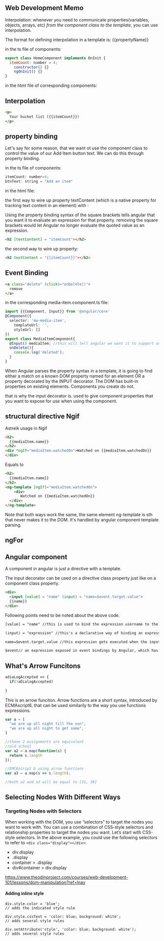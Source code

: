 ## Web Development Memo

Interpolation: whenever you need to communicate properties(variables, objects, arrays, etc) *from the component class to the template*, you can use interpolation.

The format for defining interpolation in a template is: {{propertyName}}

in the ts file of components:

```js
export class HomeComponent implements OnInit {
  itemCount: number = 4;
	constructor() {}
	ngOnInit() {}
}
```

in the html file of corresponding components:

## Interpolation

```html
<p>
  Your bucket list ({{itemCount}})
</p>

```

## property binding

Let's say for some reason, that we want ot use the component class to control the value of our Add Item button text. We can do this through property binding.

in the ts file of components:

```js
itemCount: number=4;
btnText: string = "Add an item"
```

in the html file:

the first way to wire up property textContent (which is a native property for tracking text content in an element) with :

Using the property binding syntax of the square brackets tells angular that you want it to evaluate an expression for that property. removing the square brackets would let Angular no longer evaluate the quoted value as an expression.

```html
<h2 [textContent] = "itemCount"></h2>
```

the second way to wire up property:

```html
<h2 textContent = "{{itemCount}}"></h2>
```

## Event Binding

```html
<a class="delete" (click)="onDelete()">
  remove
</a>
```

in the corresponding media-item.component.ts file:

```typescript
import {{Component, Input}} from '@angular/core'
@Component({
  selector: 'mw-media-item',
    templateUrl: '',
    styleUrl: []
})
export class MediaItemComponent{
  @Input() mediaItem; //this will tell angular we want it to support any property bindings placed on instances of the mw-media-item elements where the property name is mediaItem
  onDelete(){
    console.log('deleted');
  } 
}
```

When Angular parses the property syntax in a template, it is going to find either a match on a known DOM property named for an element OR a property decorated by the INPUT decorator. The DOM has built-in properties on existing elements. Components you create do not.



that is why the input decorator is. used to give component properties that you want to expose for use when using the component.





## structural directive Ngif

Astreik usage in Ngif

```html
<h2>
  {{mediaItem.name}}
</h2>
<div *ngIf="mediaItem.watchedOn">Watched on {{mediaItem.watchedOn}}
</div>
```

Equals to

```html
<h2>
  {{mediaItem.name}}
</h2>
<ng-template [ngIf]="mediaItem.watchedOn">
	<div>
       Watched on {{mediaItem.watchedOn}}
  </div>
</ng-template>
```

Note that both ways work the same,  the same element ng-template is sth that never makes it to the DOM. It's handled by angular component template parsing.



## ngFor







## Angular component

A component in angular is just a directive with a template.

The input decorator can be used on a directive class property just like on a component class property.



```html
<div>
  <input [value] = "name" (input) = "name=$event.target.value">
  {{name}}
</div>
```

Following points need to be noted about the above code.

```html
[value] = "name" //this is used to bind the expression username to the input element's value property
```

```html
(input) = "expression" //this's a declarative way of binding an expression to the input element's input event
```

```html
name=$event.target.value //this expression gets executed when the input event is fired
```

```html
$event// an expression exposed in event bindings by Angular, which has the value of the event's payload
```



## What's Arrow Funcitons

```javascript
adiaLogAccepted => {
  if(!aDialogAccepted)
    
}
```

This is an arrow funciton. Arrow functions are a short syntax, introduced by ECMAscript6, that can be used similarily to the way you use functions expressions.

```javascript
var a = [
  "we are up all night till the sun",
  "we are up all night to get some",
]

//these 2 assignments are equivalent
//old school
var a2 = a.map(function(s) {
  return s.length
});

//EMCAscript 6 using arrow functions
var a3 = a.map(s => s.length);

//both a2 and a3 will be equal to [31, 30]
```
## Selecting Nodes With Different Ways
### Targeting Nodes with Selectors

When working with the DOM, you use “selectors” to target the nodes you want to work with. You can use a combination of CSS-style selectors and relationship properties to target the nodes you want. Let’s start with CSS-style selectors. In the above example, you could use the following selectors to refer to `<div class="display"></div>`:

- div.display
- .display
- container > .display
- div#container > div.display

https://www.theodinproject.com/courses/web-development-101/lessons/dom-manipulation?ref=lnav




#### Adding inline style

```
div.style.color = 'blue';                                      
// adds the indicated style rule

div.style.cssText = 'color: blue; background: white';          
// adds several style rules

div.setAttribute('style', 'color: blue; background: white');    
// adds several style rules

```

